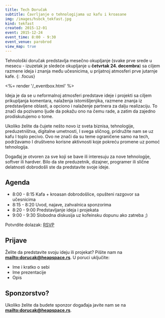 ```yaml
---
title: Tech Doručak
subtitle: Čavrljanje o tehnologijama uz kafu i kroasane
img: /images/hsbck_tekfast.jpg
kind: tekfast
created: 2015-12-01
event: 2015-12-24
event_time: 8:00 - 9:30
event_venue: parobrod
view_map: true
---
```



Tehnološki doručak predstavlja mesečno okupljanje (svake prve srede u mesecu - izuzetak je sledeće okupljanje u **četvrtak 24. decembra**) sa
ciljem razmene ideja i znanja među učesnicima, u prijatnoj atmosferi prve
jutarnje kafe.
{: .focus}

<%= render '/_eventbox.html' %>

Ideja je da se u neformalnoj atmosferi predstave ideje i projekti sa ciljem
prikupljanja komentara, nalaženja istomišljenjika, razmene znanja iz
predstavljene oblasti, a opciono i nalaženje partnera za dalju realizaciju. To
znači da pozivamo ljude da pokažu ono na čemu rade, a zatim da zajedno
prodiskutujemo o tome.

Ukoliko želite da čujete nešto novo iz sveta biznisa, tehnologije,
preduzetništva, digitalne umetnosti, I svega sličnog, pridružite nam se uz kafu
I toplo pecivo. Ovo ne znači da su teme ograničene samo na tech, podržavamo I
društveno korisne aktivnosti koje pokreću promene uz pomoć tehnologija.

Događaj je otvoren za sve koji se bave ili interesuju za nove tehnologije,
softver ili hardver. Bilo da ste preduzetnik, dizajner, programer ili slične
delatnosti dobrodošli ste da predstavite svoje ideje.

## Agenda

+ 8:00 - 8:15	Kafa + kroasan dobrodošlice, opušteni razgovor sa učesnicima
+ 8:15 - 8:20	Uvod, najave, zahvalnica sponzorima
+ 8:20 - 9:00	Predstavljanje ideja i projekata
+ 9:00 - 9:30	Slobodna diskusija uz kofeinsku dopunu ako zatreba ;)

Potvrdite dolazak: <a href="http://www.meetup.com/HeapSpace/events/227451686/" data-event="227451686" class="mu-rsvp-btn">RSVP</a>

## Prijave

Želite da predstavite svoju ideju ili projekat?
Pišite nam na **<mailto:dorucak@heapspace.rs>**. U poruci uključite:

+ Ime i kratko o sebi
+ Ime prezentacije
+ Opis

## Sponzorstvo?

Ukoliko želite da budete sponzor događaja javite nam se na **<mailto:dorucak@heapspace.rs>**.

<script>!function(d,s,id){var js,fjs=d.getElementsByTagName(s)[0];if(!d.getElementById(id)){js=d.createElement(s); js.id=id;js.async=true;js.src="https://a248.e.akamai.net/secure.meetupstatic.com/s/script/2012676015776998360572/api/mu.btns.js?id=srsqdfms8ht72gqi6a5olegolh";fjs.parentNode.insertBefore(js,fjs);}}(document,"script","mu-bootjs");</script>
